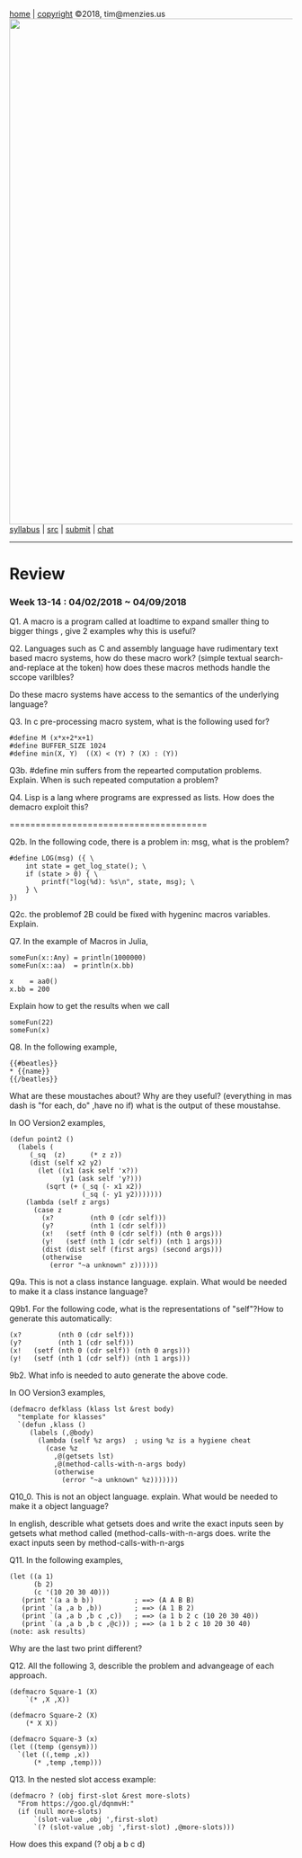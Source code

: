 [home](http://tiny.cc/plm18) |
[copyright](https://github.com/txt/plm18/blob/master/LICENSE.md) &copy;2018, tim&commat;menzies.us
<br>
[<img width=900 src="https://raw.githubusercontent.com/txt/plm18/master/img/banner.png">](http://tiny.cc/plm18)<br>
[syllabus](https://github.com/txt/plm18/blob/master/doc/syllabus.md) |
[src](https://github.com/txt/plm18/tree/master/src) |
[submit](http://tiny.cc/plm18give) |
[chat](https://plm18.slack.com/)


______



# Review

### Week 13-14 : 04/02/2018 ~ 04/09/2018

Q1. A macro is a program called at loadtime to expand smaller thing to bigger things , give 2 examples why this is useful?

Q2. Languages such as C and assembly language have rudimentary text based macro systems, how do these macro work? (simple textual search-and-replace at the token) how does these macros methods handle the sccope varilbles?

Do these macro systems have access to the semantics of the underlying language?

Q3. In c pre-processing macro system, what is the following used for?

	#define M (x*x+2*x+1)
	#define BUFFER_SIZE 1024
	#define min(X, Y)  ((X) < (Y) ? (X) : (Y))
	
Q3b. #define min suffers from the repearted computation problems. Explain. When is such repeated computation a problem? 



Q4. Lisp is a lang where programs are expressed as lists. How does the demacro exploit this?



======================================

Q2b. In the following code, there is a problem in: msg, what is the problem?

	#define LOG(msg) ({ \
		int state = get_log_state(); \
		if (state > 0) { \
			printf("log(%d): %s\n", state, msg); \
		} \
	})

Q2c. the problemof 2B could be fixed with hygeninc macros variables. Explain.

	

Q7. In the example of Macros in Julia, 

	someFun(x::Any) = println(1000000)
	someFun(x::aa)  = println(x.bb)
	
	x    = aa0()
	x.bb = 200

Explain how to get the results when we call

	someFun(22)
	someFun(x)
	
Q8. In the following example,

	{{#beatles}}
	* {{name}}
	{{/beatles}}

What are these moustaches about? Why are they useful?  (everything in mas dash is "for each, do" ,have no if) what is the output of these moustahse. 

In OO Version2 examples,

	(defun point2 ()
	  (labels (
		 (_sq  (z)      (* z z))
		 (dist (self x2 y2)
		   (let ((x1 (ask self 'x?))
				 (y1 (ask self 'y?)))
			 (sqrt (+ (_sq (- x1 x2)) 
					  (_sq (- y1 y2)))))))
		(lambda (self z args)
		  (case z
			(x?         (nth 0 (cdr self)))
			(y?         (nth 1 (cdr self)))
			(x!   (setf (nth 0 (cdr self)) (nth 0 args)))
			(y!   (setf (nth 1 (cdr self)) (nth 1 args)))
			(dist (dist self (first args) (second args)))
			(otherwise 
			  (error "~a unknown" z))))))

Q9a. This is not a class instance language. explain. What would be needed to make it a class instance language? 

Q9b1. For the following code, what is the representations of "self"?How to generate this automatically:

	(x?         (nth 0 (cdr self)))
    (y?         (nth 1 (cdr self)))
    (x!   (setf (nth 0 (cdr self)) (nth 0 args)))
    (y!   (setf (nth 1 (cdr self)) (nth 1 args)))
	
9b2. What info is needed to auto generate the above code.

In OO Version3 examples,

	(defmacro defklass (klass lst &rest body)
	  "template for klasses"
	  `(defun ,klass ()
		 (labels (,@body)
		   (lambda (self %z args)  ; using %z is a hygiene cheat
			 (case %z
			   ,@(getsets lst)
			   ,@(method-calls-with-n-args body)
			   (otherwise 
				 (error "~a unknown" %z)))))))
Q10_0. This is not an object language. explain. What would be needed to make it a object language? 

In english, describle what getsets does and write the exact inputs seen by getsets
what method called (method-calls-with-n-args does. write the exact inputs seen by method-calls-with-n-args


Q11. In the following examples,

	(let ((a 1)
		  (b 2)
		  (c '(10 20 30 40)))
	   (print '(a a b b))          ; ==> (A A B B)
	   (print `(a ,a b ,b))        ; ==> (A 1 B 2)
	   (print `(a ,a b ,b c ,c))   ; ==> (a 1 b 2 c (10 20 30 40))
	   (print `(a ,a b ,b c ,@c))) ; ==> (a 1 b 2 c 10 20 30 40)           (note: ask results)

Why are the last two print different?

Q12. All the following 3, describle the problem and advangeage of each approach.

	(defmacro Square-1 (X)
		`(* ,X ,X))
		
	(defmacro Square-2 (X)
		(* X X))
		
	(defmacro Square-3 (x)
  	(let ((temp (gensym)))
	  `(let ((,temp ,x))
	      (* ,temp ,temp)))
		
Q13. In the nested slot access example:

	(defmacro ? (obj first-slot &rest more-slots)
	  "From https://goo.gl/dqnmvH:"
	  (if (null more-slots)
		  `(slot-value ,obj ',first-slot)
		  `(? (slot-value ,obj ',first-slot) ,@more-slots)))
		  

How does this expand (? obj a b c d)
